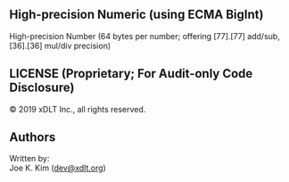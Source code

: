 ## High-precision Numeric (using ECMA BigInt)
  
High-precision Number (64 bytes per number; offering [77].[77] add/sub, [36].[36] mul/div precision)
  
## LICENSE (Proprietary; For Audit-only Code Disclosure)
© 2019 xDLT Inc., all rights reserved.
  
  
## Authors
Written by:  
Joe K. Kim (<dev@xdlt.org>)